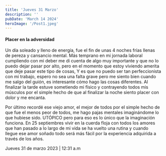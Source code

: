```yaml
---
title: 'Jueves 31 Marzo'
description: ''
pubDate: 'March 14 2024'
heroImage: '/Post1.jpeg'
---
```


<h4>  Placer en la adversidad  </h4>

Un día soleado y lleno de energía, fue el fin de unas 4 noches frías llenas de pereza y cansancio mental. Más temprano en mi jornada laboral cumpliendo con mi deber me di cuenta de algo muy importante y que no lo puedo dejar pasar por alto, pero en el momento que estoy viviendo amerita que deje pasar este tipo de cosas,  Y es que no puedo ser tan perfeccionista con mi trabajo, espero no sea una falta grave pero me siento bien cuando me salgo del guión, es interesante cómo hago las cosas diferentes. Al finalizar la tarde estuve sometiendo mi físico y contrayendo todos mis músculos por el simple hecho de que al finalizar la noche siento placer con dolor y me encanta. 

Por último recordé ese viejo amor, el mejor de todos por el simple hecho de que fue el menos peor de todos, me hago pajas mentales imaginándome lo que hubiese sido. UTÓPICO pero para eso es lo único que la imaginación funciona. En 25 septiembres vivir en la cuerda floja con todos los amores que han pasado a lo largo de mi vida se ha vuelto una rutina y cuando llegue ese amor soñado todo será más fácil por la experiencia adquirida a través de los años.


 Jueves 31 de marzo 2023 | 12:31 a.m


                                                                            

